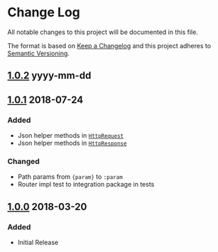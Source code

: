 Change Log
==========

All notable changes to this project will be documented in this file.

The format is based on [Keep a Changelog](http://keepachangelog.com/)
and this project adheres to [Semantic Versioning](http://semver.org/).

## [1.0.2] yyyy-mm-dd

## [1.0.1] 2018-07-24
### Added
- Json helper methods in [`HttpRequest`](src/main/java/com/github/whileloop/rest4j/HttpRequest.java)
- Json helper methods in [`HttpResponse`](src/main/java/com/github/whileloop/rest4j/HttpResponse.java)

### Changed
- Path params from `{param}` to `:param`
- Router impl test to integration package in tests


## [1.0.0] 2018-03-20
### Added
- Initial Release

[1.0.0]: https://github.com/while-loop/rest4j/releases/tag/v1.0.0
[1.0.1]: https://github.com/while-loop/rest4j/compare/v1.0.0...v1.0.1
[1.0.2]: https://github.com/while-loop/rest4j/compare/v1.0.1...master
[unreleased]: https://github.com/while-loop/rest4j/compare/v1.0.1...master

[comment]: # (Added, Changed, Removed)
